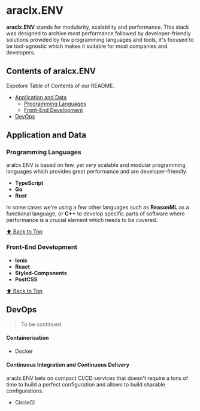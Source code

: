 # araclx.ENV

**araclx.ENV** stands for modularity, scalability and performance. This stack was designed to archive most performance followed by developer-friendly solutions provided by few programming languages and tools, it's focused to be tool-agnostic which makes it suitable for most companies and developers.

## Contents of aralcx.ENV
Expolore Table of Contents of our README.

- [Application and Data](#application-and-data)
  - [Programming Languages](#programming-languages)
  - [Front-End Development](#front-end-development)
- [DevOps](#devops)

## Application and Data

### Programming Languages

aralcx.ENV is based on few, yet very scalable and modular programming languages which provides great performance and are developer-friendly.

- **TypeScript**
- **Go**
- **Rust**

In some cases we're using a few other languages such as **ReasonML** as a functional language, or **C++** to develop specific parts of software where performance is a crucial element which needs to be covered.

[⬆️ Back to Top](#contents-of-aralcxenv)

### Front-End Development

- **Ionic**
- **React**
- **Styled-Components**
- **PostCSS**

[⬆️ Back to Top](#contents-of-aralcxenv)

## DevOps

> To be continued.

#### Containerisation

- Docker

#### Continuous Integration and Continuous Delivery

araclx.ENV bets on compact CI/CD services that doesn't require a tons of time to build a perfect configuration and allows to build sharable configurations.

- CircleCI
